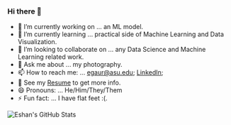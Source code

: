### Hi there 👋

<!--
**eshangaur/eshangaur** is a ✨ _special_ ✨ repository because its `README.md` (this file) appears on your GitHub profile. 


Here are some ideas to get you started:

- 🔭 I’m currently working on ...
- 🌱 I’m currently learning ...
- 👯 I’m looking to collaborate on ...
- 🤔 I’m looking for help with ...
- 💬 Ask me about ...
- 📫 How to reach me: ...
- 😄 Pronouns: ...
- ⚡ Fun fact: ...
-->

- 🔭 I’m currently working on ... an ML model.
- 🌱 I’m currently learning ... practical side of Machine Learning and Data Visualization.
- 👯 I’m looking to collaborate on ... any Data Science and Machine Learning related work.
- 💬 Ask me about ... my photography.
- 📫 How to reach me: ... egaur@asu.edu; [LinkedIn](https://www.linkedin.com/in/eshangaur/); 
- 📝 See my [Resume](https://www.dropbox.com/s/crhlltyzj0w561s/eshangaur_MasterResume.pdf?dl=0) to get more info.
- 😄 Pronouns: ... He/Him/They/Them
- ⚡ Fun fact: ... I have flat feet :(.

![Eshan's GitHub Stats](https://github-readme-stats.vercel.app/api?username=eshangaur&show_icons=true&hide_border=true)

